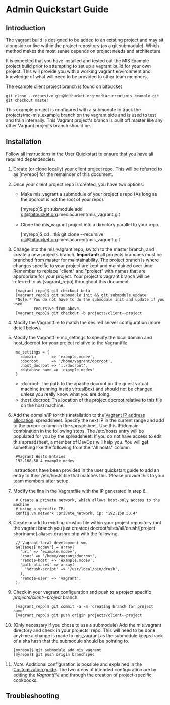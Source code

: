 # Admin Quickstart Guide

## Introduction

The vagrant build is designed to be added to an existing project and may sit
alongside or live within the project repository (as a git submodule). Which
method makes the most sense depends on project needs and architecture.

It is expected that you have installed and tested out the MIS Example project
build prior to attempting to set up a vagrant build for your own project. This
will provide you with a working vagrant environment and knowledge of what will
need to be provided to other team members.

The example client project branch is found on bitbucket

    git clone --recursive git@bitbucket.org:mediacurrent/mis_example.git
    git checkout master

This example project is configured with a submodule to track the
projects/mc-mis_example branch on the vagrant side and is used to test and train
internally. This Vagrant project's branch is built off master like any other
Vagrant projects branch should be.

## Installation

Follow all instructions in the [User Quickstart](UserQuickstart.md) to ensure
that you have all required dependencies.

1. Create (or clone locally) your client project repo. This will be referred to
as [myrepo] for the remainder of this document.

2. Once your client project repo is created, you have two options:
    * Make mis_vagrant a submodule of your project's repo (As long as the
      docroot is not the root of your repo).

      [myrepo]$ git submodule add git@bitbucket.org:mediacurrent/mis_vagrant.git

    * Clone the mis_vagrant project into a directory parallel to your repo.

      [myrepo]$ cd .. && git clone --recursive git@bitbucket.org:mediacurrent/mis_vagrant.git

3. Change into the mis_vagrant repo, switch to the master branch, and
create a new projects branch. **Important:** all projects branches must be
branched from master for maintainability. The project branch is where changes
specific to your project are kept and maintained over time. Remember to replace
"client" and "project" with names that are appropriate for your project. Your
project's vagrant branch will be referred to as [vagrant_repo] throughout this
document.

        [vagrant_repo]$ git checkout beta
        [vagrant_repo]$ git submodule init && git submodule update
        *Note:* You do not have to do the submodule init and update if you used
                recursive from above.
        [vagrant_repo]$ git checkout -b projects/client--project

4. Modify the Vagrantfile to match the desired server configuration
(more detail below).

5. Modify the Vagrantfile mc_settings to specify the local domain and
host_docroot for your project relative to the Vagrantfile.

        mc_settings = {
          :domain       => 'example.mcdev',
          :docroot      => '/home/vagrant/docroot',
          :host_docroot => '../docroot',
          :database_name => 'example_mcdev'
        }

    * :docroot: The path to the apache docroot on the guest virtual machine
    (running inside virtualBox) and should not be changed unless you really
    know what you are doing.
    * :host_docroot: The location of the project docroot relative to
    this file on the host machine.

6. Add the domain/IP for this installation to the [Vagrant IP address allocation](https://docs.google.com/a/mediacurrent.com/spreadsheet/ccc?key=0AuLhQk3Txl-JdFNGOGNEV0twcUlwR09tWkU1NVNMZnc&usp=sharing).
spreadsheet. Specify the next IP in the current range and add to the proper
column in the spreadsheet. Use this IP/domain combination in the following steps.
The /etc/hosts entry will be populated for you by the spreadsheet. If you do
not have access to edit this spreadsheet, a member of DevOps will help you.
You will get something like the following from the "All hosts" column.

        #Vagrant Hosts Entries
        192.168.50.4 example.mcdev

    Instructions have been provided in the user quickstart guide to add an entry
    to their /etc/hosts file that matches this. Please provide this to your team
    members after setup.

7. Modify the line in the Vagrantfile with the IP generated in step 6.

        # Create a private network, which allows host-only access to the machine
        # using a specific IP.
        config.vm.network :private_network, ip: "192.168.50.4"

8. Create or add to existing drushrc file within your project repository
(not the vagrant branch you just created)
docroot/sites/all/drush/[project shortname].aliases.drushrc.php with the
following.

        // Vagrant local development vm.
        $aliases['mcdev'] = array(
          'uri' => 'example.mcdev',
          'root' => '/home/vagrant/docroot',
          'remote-host' => 'example.mcdev',
          'path-aliases' => array(
            '%drush-script' => '/usr/local/bin/drush',
          ),
          'remote-user' => 'vagrant',
        );

9. Check in your vagrant configuration and push to a project specific *projects/client--project*
branch.

        [vagrant_repo]$ git commit -a -m 'creating branch for project name'
        [vagrant_repo]$ git push origin projects/client--project

10. (Only necessary if you chose to use a submodule) Add the mis_vagrant
directory and check in your projects' repo. This will need to be done anytime
a change is made to mis_vagrant as the submodule keeps track of a sha hash
that the submodule should be pointing to.

        [myrepo]$ git submodule add mis_vagrant
        [myrepo]$ git push origin branchspec

11. *Note:* Additional configuration is possible and explained in the [Customization
guide](Customization.md). The two areas of intended configuration are by editing the *Vagrantfile* and
through the creation of project-specific cookbooks.

## Troubleshooting
